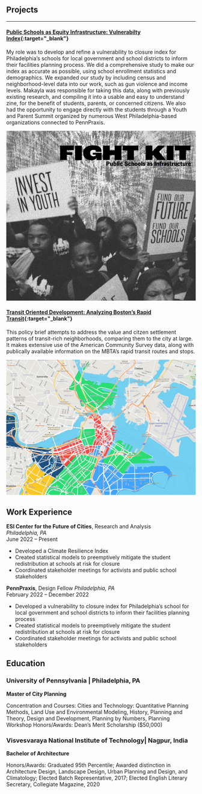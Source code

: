 ## Projects

---


#### [Public Schools as Equity Infrastructure: Vulnerabilty Index](/projects/khare_samriddhi_assignment2.html){:target="_blank"}

My role was to develop and refine a vulnerability to closure index for Philadelphia’s schools for local government and school districts to inform their facilities planning process. We did a comprehensive study to make our index as accurate as possible, using school enrollment statistics and demographics. We expanded our study by including census and neighborhood-level data into our work, such as gun violence and income levels. Makayla was responsible for taking this data, along with previously existing research, and compiling it into a usable and easy to understand zine, for the benefit of students, parents, or concerned citizens. We also had the opportunity to engage directly with the students through a Youth and Parent Summit organized by numerous West Philadelphia-based organizations connected to PennPraxis.  


<img src="images/schools1.png?raw=true"/>

#### [Transit Oriented Development: Analyzing Boston’s Rapid Transit](/projects/khare_samriddhi_assignment2.html){:target="_blank"}

This policy brief attempts to address the value and citzen settlement patterns of transit-rich neighborhoods, comparing them to the city at large. It makes extensive use of the American Community Survey data, along with publically available information on the MBTA’s rapid transit routes and stops.


<img src="images/tod2.jpg?raw=true"/>


## Work Experience 

**ESI Center for the Future of Cities**, Research and Analysis  
_Philadelphia, PA_                                                                             
June 2022 – Present

- Developed a Climate Resilience Index
- Created statistical models to preemptively mitigate the student redistribution at schools at risk for closure 
- Coordinated stakeholder meetings for activists and public school stakeholders


**PennPraxis**, Design Fellow
_Philadelphia, PA_                                                                             
February 2022 – December 2022

- Developed a vulnerability to closure index for Philadelphia’s school for local government and school districts to inform their facilities planning process
- Created statistical models to preemptively mitigate the student redistribution at schools at risk for closure 
- Coordinated stakeholder meetings for activists and public school stakeholders


## Education

### University of Pennsylvania | Philadelphia, PA

**Master of City Planning**

Concentration and Courses: Cities and Technology: Quantitative Planning Methods, Land Use and Environmental Modeling, History, Planning and Theory, Design and Development, Planning by Numbers, Planning Workshop
Honors/Awards: Dean’s Merit Scholarship ($50,000) 

### Visvesvaraya National Institute of Technology| Nagpur, India

**Bachelor of Architecture** 

Honors/Awards: Graduated 95th Percentile; Awarded distinction in Architecture Design, Landscape Design, Urban Planning and Design, and Climatology; Elected Batch Representative, 2017; Elected English Literary Secretary, Collegiate Magazine, 2020

